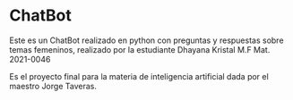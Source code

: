 # ChatBot
Este es un ChatBot realizado en python con preguntas y respuestas sobre temas femeninos, realizado por la estudiante 
Dhayana Kristal M.F
Mat. 2021-0046

Es el proyecto final para la materia de inteligencia artificial
dada por el maestro Jorge Taveras.
